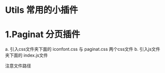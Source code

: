 # Utils  常用的小插件

# 1.Paginat 分页插件
  a. 引入css文件夹下面的 iconfont.css 与 paginat.css 两个css文件
    <link rel="stylesheet" type="text/css" href="./css/iconfont.css">
    <link rel="stylesheet" type="text/css" href="./css/paginat.css">
  b. 引入js文件夹下面的 index.js文件
    <script src='./js/index.js'></script>
   
  注意文件路径
